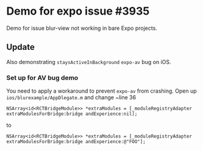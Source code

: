# Demo for expo issue #3935
Demo for issue blur-view not working in bare Expo projects.

## Update

Also demonstrating `staysActiveInBackground` `expo-av` bug on iOS.

### Set up for AV bug demo
You need to apply a workaround to prevent `expo-av` from crashing. Open up `ios/blurexample/AppDlegate.m` and change ~line 36
```
NSArray<id<RCTBridgeModule>> *extraModules = [_moduleRegistryAdapter extraModulesForBridge:bridge andExperience:nil];
```
to
```
NSArray<id<RCTBridgeModule>> *extraModules = [_moduleRegistryAdapter extraModulesForBridge:bridge andExperience:@"FOO"];
```